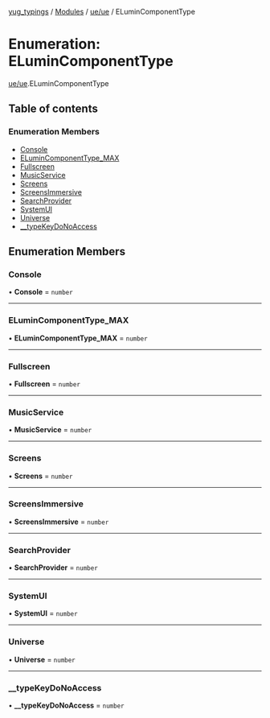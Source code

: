 [yug_typings](../README.md) / [Modules](../modules.md) / [ue/ue](../modules/ue_ue.md) / ELuminComponentType

# Enumeration: ELuminComponentType

[ue/ue](../modules/ue_ue.md).ELuminComponentType

## Table of contents

### Enumeration Members

- [Console](ue_ue.ELuminComponentType.md#console)
- [ELuminComponentType\_MAX](ue_ue.ELuminComponentType.md#elumincomponenttype_max)
- [Fullscreen](ue_ue.ELuminComponentType.md#fullscreen)
- [MusicService](ue_ue.ELuminComponentType.md#musicservice)
- [Screens](ue_ue.ELuminComponentType.md#screens)
- [ScreensImmersive](ue_ue.ELuminComponentType.md#screensimmersive)
- [SearchProvider](ue_ue.ELuminComponentType.md#searchprovider)
- [SystemUI](ue_ue.ELuminComponentType.md#systemui)
- [Universe](ue_ue.ELuminComponentType.md#universe)
- [\_\_typeKeyDoNoAccess](ue_ue.ELuminComponentType.md#__typekeydonoaccess)

## Enumeration Members

### Console

• **Console** = `number`

___

### ELuminComponentType\_MAX

• **ELuminComponentType\_MAX** = `number`

___

### Fullscreen

• **Fullscreen** = `number`

___

### MusicService

• **MusicService** = `number`

___

### Screens

• **Screens** = `number`

___

### ScreensImmersive

• **ScreensImmersive** = `number`

___

### SearchProvider

• **SearchProvider** = `number`

___

### SystemUI

• **SystemUI** = `number`

___

### Universe

• **Universe** = `number`

___

### \_\_typeKeyDoNoAccess

• **\_\_typeKeyDoNoAccess** = `number`
